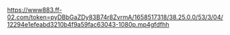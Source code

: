 https://www883.ff-02.com/token=pyDBbGaZDy83B74r8ZvrmA/1658517318/38.25.0.0/53/3/04/12294e1efeabd3210b4f9a59fac63043-1080p.mp4gfdfhh

